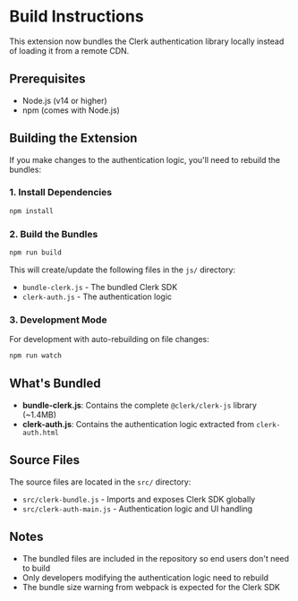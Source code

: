 # Build Instructions

This extension now bundles the Clerk authentication library locally instead of loading it from a remote CDN.

## Prerequisites

- Node.js (v14 or higher)
- npm (comes with Node.js)

## Building the Extension

If you make changes to the authentication logic, you'll need to rebuild the bundles:

### 1. Install Dependencies

```bash
npm install
```

### 2. Build the Bundles

```bash
npm run build
```

This will create/update the following files in the `js/` directory:
- `bundle-clerk.js` - The bundled Clerk SDK
- `clerk-auth.js` - The authentication logic

### 3. Development Mode

For development with auto-rebuilding on file changes:

```bash
npm run watch
```

## What's Bundled

- **bundle-clerk.js**: Contains the complete `@clerk/clerk-js` library (~1.4MB)
- **clerk-auth.js**: Contains the authentication logic extracted from `clerk-auth.html`

## Source Files

The source files are located in the `src/` directory:
- `src/clerk-bundle.js` - Imports and exposes Clerk SDK globally
- `src/clerk-auth-main.js` - Authentication logic and UI handling

## Notes

- The bundled files are included in the repository so end users don't need to build
- Only developers modifying the authentication logic need to rebuild
- The bundle size warning from webpack is expected for the Clerk SDK
